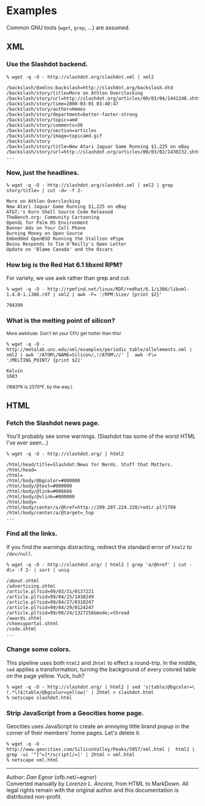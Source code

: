 # Examples

Common GNU tools (`wget`, `grep`, ...) are assumed.

## XML

### Use the Slashdot backend.

    % wget -q -O - http://slashdot.org/slashdot.xml | xml2
    
    /backslash/@xmlns:backslash=http://slashdot.org/backslash.dtd
    /backslash/story/title=More on Athlon Overclocking
    /backslash/story/url=http://slashdot.org/articles/00/03/04/1441248.shtml
    /backslash/story/time=2000-03-05 03:40:47
    /backslash/story/author=Hemos
    /backslash/story/department=better-faster-strong
    /backslash/story/topic=amd
    /backslash/story/comments=56
    /backslash/story/section=articles
    /backslash/story/image=topicamd.gif
    /backslash/story
    /backslash/story/title=New Atari Jaguar Game Running $1,225 on eBay
    /backslash/story/url=http://slashdot.org/articles/00/03/02/1430232.shtml
    ...

### Now, just the headlines.

    % wget -q -O - http://slashdot.org/slashdot.xml | xml2 | grep story/title= | cut -d= -f 2-
    
    More on Athlon Overclocking
    New Atari Jaguar Game Running $1,225 on eBay
    AT&T;'s Korn Shell Source Code Released
    TheBench.org: Community Cartooning
    OpenGL for Palm OS Environment
    Banner Ads on Your Cell Phone
    Burning Money on Open Source
    Embedded OpenBSD Running the Stallion ePipe
    Bezos Responds to Tim O'Reilly's Open Letter
    Update on 'Blame Canada' and the Oscars

### How big is the Red Hat 6.1 libxml RPM?

For variety, we use awk rather than grep and cut:

    % wget -q -O - http://rpmfind.net/linux/RDF/redhat/6.1/i386/libxml-1.4.0-1.i386.rdf | xml2 | awk -F= '/RPM:Size/ {print $2}'
    
    704399

### What is the melting point of silicon?

<sup>More awkitude. Don't let your CPU get hotter than this!</sup>

    % wget -q -O - http://metalab.unc.edu/xml/examples/periodic_table/allelements.xml |  xml2 | awk '/ATOM\/NAME=Silicon/,!/ATOM\//' |  awk -F\= '/MELTING_POINT/ {print $2}'
    
    Kelvin
    1683

<sup>(1683ºK is 2570ºF, by the way.)</sup>


## HTML


### Fetch the Slashdot news page.

You'll probably see some warnings. (Slashdot has some of the worst HTML I've ever seen...)

    % wget -q -O - http://slashdot.org/ | html2
    
    /html/head/title=Slashdot:News for Nerds. Stuff that Matters.
    /html/head=
    /html=
    /html/body/@bgcolor=#000000
    /html/body/@text=#000000
    /html/body/@link=#006666
    /html/body/@vlink=#000000
    /html/body=
    /html/body/center/a/@href=http://209.207.224.220/redir.pl?1789
    /html/body/center/a/@target=_top
    ...

### Find all the links.

If you find the warnings distracting, redirect the standard error of `html2` to `/dev/null`.

    % wget -q -O - http://slashdot.org/ | html2 | grep 'a/@href' | cut -d\= -f 2- | sort | uniq
    
    /about.shtml
    /advertising.shtml
    /article.pl?sid=99/03/31/0137221
    /article.pl?sid=99/04/25/1438249
    /article.pl?sid=99/04/27/0310247
    /article.pl?sid=99/04/29/0124247
    /article.pl?sid=99/08/24/1327256&mode;=thread
    /awards.shtml
    /cheesyportal.shtml
    /code.shtml
    ...

### Change some colors.

This pipeline uses both `html2` and `2html` to effect a round-trip. In the middle, `sed` applies a transformation, turning the background of every colored table on the page yellow. Yuck, huh?

    % wget -q -O - http://slashdot.org/ | html2 | sed 's|table/@bgcolor=\(.*\)$|table/@bgcolor=yellow|' | 2html > slashdot.html
    % netscape slashdot.html

### Strip JavaScript from a Geocities home page.

Geocities uses JavaScript to create an annoying little brand popup in the corner of their members' home pages. Let's delete it.

    % wget -q -O - http://www.geocities.com/SiliconValley/Peaks/5957/xml.html |  html2 | grep -vi '^[^=]*/script[/=]' | 2html > xml.html
    % netscape xml.html

---

Author: *Dan Egnor* (ofb.net/~egnor)<br/>
Converted manually by *Lorenzo L. Ancora*, from HTML to MarkDown. All legal rights remain with the original author and this documentation is distributed non-profit.
